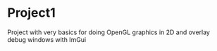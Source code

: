 # Project1
Project with very basics for doing OpenGL graphics in 2D and overlay debug windows with ImGui
